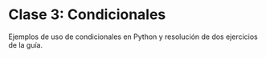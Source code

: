 # Clase 3: Condicionales

Ejemplos de uso de condicionales en Python y resolución de dos ejercicios de la guía.